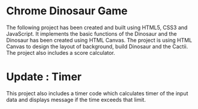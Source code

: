 # Chrome Dinosaur Game
The following project has been created and built using HTML5, CSS3 and JavaScript. It implements the basic functions of the Dinosaur and the Dinosaur has been created using HTML Canvas.
The project is using HTML Canvas to design the layout of background, build Dinosaur and the Cactii.
The project also includes a score calculator.

# Update : Timer
This project also includes a timer code which calculates timer of the input data and displays message if the time exceeds that limit.
